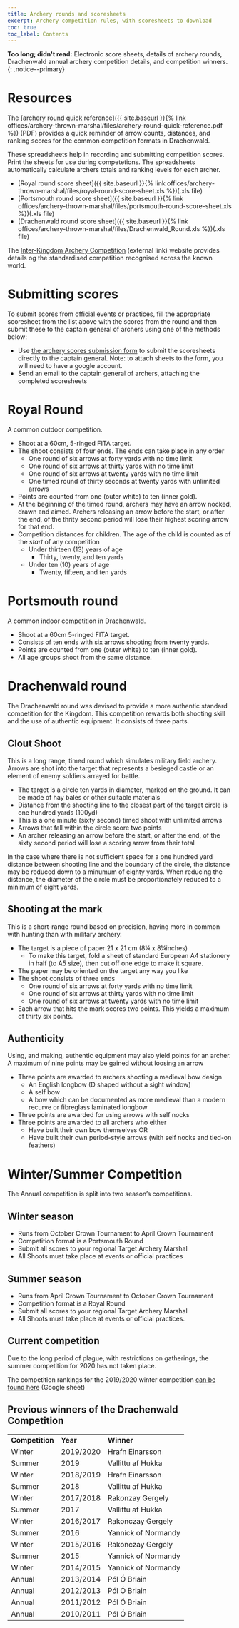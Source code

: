 ```yaml
---
title: Archery rounds and scoresheets 
excerpt: Archery competition rules, with scoresheets to download
toc: true
toc_label: Contents
---
```


__Too long; didn't read:__ Electronic score sheets, details of archery rounds, Drachenwald annual archery competition details, and competition winners. 
{: .notice--primary}

# Resources

The [archery round quick reference]({{ site.baseurl }}{% link offices/archery-thrown-marshal/files/archery-round-quick-reference.pdf %}) (PDF) provides a quick reminder of arrow counts, distances, and ranking scores for the common competition formats in Drachenwald.

These spreadsheets help in recording and submitting competition scores. Print the sheets for use during competetions. The spreadsheets automatically calculate archers totals and ranking levels for each archer. 
* [Royal round score sheet]({{ site.baseurl }}{% link offices/archery-thrown-marshal/files/royal-round-score-sheet.xls %})(.xls file)
* [Portsmouth round score sheet]({{ site.baseurl }}{% link offices/archery-thrown-marshal/files/portsmouth-round-score-sheet.xls %})(.xls file)
* [Drachenwald round score sheet]({{ site.baseurl }}{% link offices/archery-thrown-marshal/files/Drachenwald_Round.xls %})(.xls file)


The [Inter-Kingdom Archery Competition](http://scores-sca.org/home/index.php?R=10) (external link) website provides details og the standardised competition recognised across the known world.

# Submitting scores
To submit scores from official events or practices, fill the appropriate scoresheet from the list above with the scores from the round and then submit these to the captain general of archers using one of the methods below:
* Use [the archery scores submission form](https://forms.gle/muW86cfJftRojgy29) to submit the scoresheets directly to the captain general. Note: to attach sheets to the form, you will need to have a google account.
* Send an email to the captain general of archers, attaching the completed scoresheets

# Royal Round

A common outdoor competition.

* Shoot at a 60cm, 5-ringed FITA target.
* The shoot consists of four ends. The ends can take place in any order
  * One round of six arrows at forty yards with no time limit
  * One round of six arrows at thirty yards with no time limit
  * One round of six arrows at twenty yards with no time limit
  * One timed round of thirty seconds at twenty yards with unlimited arrows
* Points are counted from one (outer white) to ten (inner gold).
* At the beginning of the timed round, archers may have an arrow nocked, drawn and aimed. Archers releasing an arrow before the start, or after the end, of the thrity second period will lose their highest scoring arrow for that end.
* Competition distances for children. The age of the child is counted as of the *start* of any competition
  * Under thirteen (13) years of age
    * Thirty, twenty, and ten yards
  * Under ten (10) years of age
    * Twenty, fifteen, and ten yards

# Portsmouth round 

A common indoor competition in Drachenwald.

* Shoot at a 60cm 5-ringed FITA target.
* Consists of ten ends with six arrows shooting from twenty yards.
* Points are counted from one (outer white) to ten (inner gold).
* All age groups shoot from the same distance.

# Drachenwald round

The Drachenwald round was devised to provide a more authentic standard competition for the Kingdom. This competition rewards both shooting skill and the use of authentic equipment. It consists of three parts.

## Clout Shoot
This is a long range, timed round which simulates military field archery. Arrows are shot into the target that represents a besieged castle or an element of enemy soldiers arrayed for battle. 

* The target is a circle ten yards in diameter, marked on the ground. It can be made of hay bales or other suitable materials
* Distance  from the shooting line to the closest part of the target circle is one hundred yards (100yd)
* This is a one minute (sixty second) timed shoot with unlimited arrows
* Arrows that fall within the circle score two points
* An archer releasing an arrow before the start, or after the end, of the sixty second period will lose a scoring arrow from their total

In the case where there is not sufficient space for a one hundred yard distance between shooting line and the boundary of the circle, the distance may be reduced down to a minumum of eighty yards. When reducing the distance, the diameter of the circle must be proportionately reduced to a minimum of eight yards.

## Shooting at the mark
This is a short-range round based on precision, having more in common with hunting than with military archery.  

* The target is a piece of paper 21 x 21 cm (8¼ x 8¼inches)
  * To make this target, fold a sheet of standard European A4 stationery in half (to A5 size), then cut off one edge to make it square. 
* The paper may be oriented on the target any way you like
* The shoot consists of three ends
  * One round of six arrows at forty yards with no time limit
  * One round of six arrows at thirty yards with no time limit
  * One round of six arrows at twenty yards with no time limit
* Each arrow that hits the mark scores two points. This yields a maximum of thirty six points.
   
## Authenticity
Using, and making, authentic equipment may also yield points for an archer. A maximum of nine points may be gained without loosing an arrow
   * Three points are awarded to archers shooting a medieval bow design
     * An English longbow (D shaped without a sight window)
     * A self bow
     * A bow which can be documented as more medieval than a modern recurve or fibreglass laminated longbow
   * Three points are awarded for using arrows with self nocks
   * Three points are awarded to all archers who either
     * Have built their own bow themselves OR
     * Have built their own period-style arrows (with self nocks and tied-on feathers)

 
# Winter/Summer Competition

The Annual competition is split into two season’s competitions.

## Winter season

* Runs from October Crown Tournament to April Crown Tournament
* Competition format is a Portsmouth Round
* Submit all scores to your regional Target Archery Marshal
* All Shoots must take place at events or official practices
 
## Summer season

* Runs from April Crown Tournament to October Crown Tournament
* Competition format is a Royal Round
* Submit all scores to your regional Target Archery Marshal
* All Shoots must take place at events or official practices.


## Current competition

Due to the long period of plague, with restrictions on gatherings, the summer competition for 2020 has not taken place.

The competition rankings for the 2019/2020 winter competition [can be found here](https://docs.google.com/spreadsheets/d/11BDVwXBRAK033-XQSj9lmyqqZRVhZBEQGpEcOBIM87s/edit?fbclid=IwAR3mdCOeO1HLXgAAYqWBC8KdUhTZyrHapvum1nEHW3M9ImonxImEPIz24D8#gid=358402896) (Google sheet)


## Previous winners of the Drachenwald Competition

<table>
<tr><td><strong>Competition</strong></td><td><strong>Year</strong></td><td><strong>Winner</strong></td></tr>
<tr><td>Winter</td><td>2019/2020</td><td>Hrafn Einarsson</td></tr>
<tr><td>Summer</td><td>2019</td><td>Vallittu af Hukka</td></tr>
<tr><td>Winter</td><td>2018/2019</td><td>Hrafn Einarsson</td></tr>
<tr><td>Summer</td><td>2018</td><td>Vallittu af Hukka</td></tr>
<tr><td>Winter</td><td>2017/2018</td><td>Rakonzay Gergely</td></tr>
<tr><td>Summer</td><td>2017</td><td>Vallittu af Hukka</td></tr>
<tr><td>Winter</td><td>2016/2017</td><td>Rakonczay Gergely</td></tr>
<tr><td>Summer</td><td>2016</td><td>Yannick of Normandy</td></tr>
<tr><td>Winter</td><td>2015/2016</td><td>Rakonczay Gergely</td></tr>
<tr><td>Summer</td><td>2015</td><td>Yannick of Normandy</td></tr>
<tr><td>Winter</td><td>2014/2015</td><td>Yannick of Normandy</td></tr>
<tr><td>Annual</td><td>2013/2014</td><td>Pól Ó Briain</td></tr>
<tr><td>Annual</td><td>2012/2013</td><td>Pól Ó Briain</td></tr>
<tr><td>Annual</td><td>2011/2012</td><td>Pól Ó Briain</td></tr>
<tr><td>Annual</td><td>2010/2011</td><td>Pól Ó Briain</td></tr>
</table>
